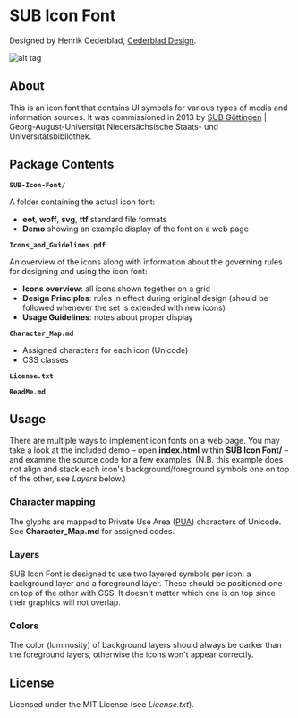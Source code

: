# SUB Icon Font

Designed by Henrik Cederblad, [Cederblad Design](http://cederbladdesign.com).

![alt tag](https://raw.github.com/subugoe/sub-iconfont/master/Workfiles/_misc/SUB_Icon_Font_Splash_v1.png)

## About

This is an icon font that contains UI symbols for various types of media and information sources. It was commissioned in 2013 by [SUB Göttingen](http://www.sub.uni-goettingen.de) | Georg-August-Universität
Niedersächsische Staats- und Universitätsbibliothek.

## Package Contents

**`SUB-Icon-Font/`**

A folder containing the actual icon font:

- **eot**, **woff**, **svg**, **ttf** standard file formats
- **Demo** showing an example display of the font on a web page

**`Icons_and_Guidelines.pdf`**

An overview of the icons along with information about the governing rules for designing and using the icon font:

- **Icons overview**: all icons shown together on a grid
- **Design Principles**: rules in effect during original design (should be followed whenever the set is extended with new icons)
- **Usage Guidelines**: notes about proper display

**`Character_Map.md`**

- Assigned characters for each icon (Unicode)
- CSS classes

**`License.txt`**

**`ReadMe.md`**


## Usage

There are multiple ways to implement icon fonts on a web page. You may take a look at the included demo – open **index.html** within **SUB Icon Font/** – and examine the source code for a few examples. (N.B. this example does not align and stack each icon's background/foreground symbols one on top of the other, see *Layers* below.)

### Character mapping

The glyphs are mapped to Private Use Area ([PUA](http://en.wikipedia.org/wiki/Private_Use_Area)) characters of Unicode. See **Character_Map.md** for assigned codes.

### Layers

SUB Icon Font is designed to use two layered symbols per icon: a background layer and a foreground layer. These should be positioned one on top of the other with CSS. It doesn't matter which one is on top since their graphics will not overlap.

### Colors

The color (luminosity) of background layers should always be darker than the foreground layers, otherwise the icons won't appear correctly.

## License

Licensed under the MIT License (see *License.txt*).